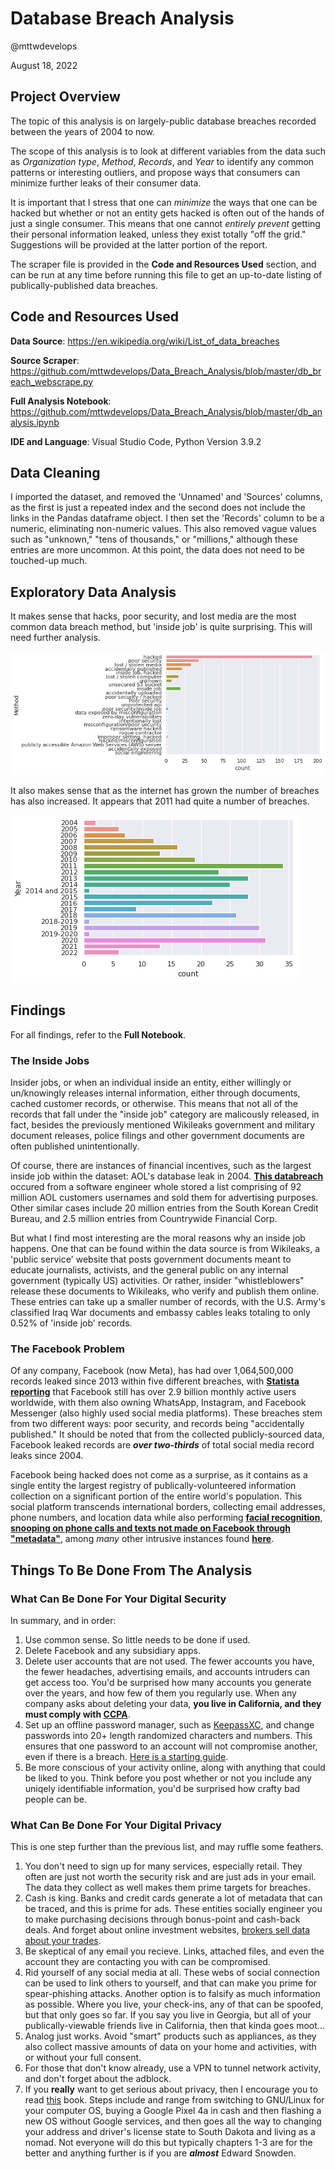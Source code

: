 # Database Breach Analysis

@mttwdevelops

August 18, 2022

## Project Overview

The topic of this analysis is on largely-public database breaches recorded between the years of 2004 to now. 

The scope of this analysis is to look at different variables from the data such as *Organization type*, *Method*, *Records*, and *Year* to identify any common patterns or interesting outliers, and propose ways that consumers can minimize further leaks of their consumer data.

It is important that I stress that one can *minimize* the ways that one can be hacked but whether or not an entity gets hacked is often out of the hands of just a single consumer. This means that one cannot *entirely prevent* getting their personal information leaked, unless they exist totally "off the grid." Suggestions will be provided at the latter portion of the report.

The scraper file is provided in the **Code and Resources Used** section, and can be run at any time before running this file to get an up-to-date listing of publically-published data breaches. 

## Code and Resources Used

**Data Source**: https://en.wikipedia.org/wiki/List_of_data_breaches

**Source Scraper**: https://github.com/mttwdevelops/Data_Breach_Analysis/blob/master/db_breach_webscrape.py

**Full Analysis Notebook**: https://github.com/mttwdevelops/Data_Breach_Analysis/blob/master/db_analysis.ipynb

**IDE and Language**: Visual Studio Code, Python Version 3.9.2

## Data Cleaning

I imported the dataset, and removed the 'Unnamed' and 'Sources' columns, as the first is just a repeated index and the second does not include the links in the Pandas dataframe object. I then set the 'Records' column to be a numeric, eliminating non-numeric values. This also removed vague values such as "unknown," "tens of thousands," or "millions," although these entries are more uncommon. At this point, the data does not need to be touched-up much.

## Exploratory Data Analysis

It makes sense that hacks, poor security, and lost media are the most common data breach method, but 'inside job' is quite surprising. This will need further analysis.

![Method](https://github.com/mttwdevelops/Data_Breach_Analysis/blob/master/method.png)

It also makes sense that as the internet has grown the number of breaches has also increased. It appears that 2011 had quite a number of breaches.

![Year](https://github.com/mttwdevelops/Data_Breach_Analysis/blob/master/year.png)

## Findings

For all findings, refer to the **Full Notebook**.

### The Inside Jobs

Insider jobs, or when an individual inside an entity, either willingly or un/knowingly releases internal information, either through documents, cached customer records, or otherwise. This means that not all of the records that fall under the "inside job" category are malicously released, in fact, besides the previously mentioned Wikileaks government and military document releases, police filings and other government documents are often published unintentionally.

Of course, there are instances of financial incentives, such as the largest inside job within the dataset: AOL's database leak in 2004. __[This databreach](https://money.cnn.com/2004/06/23/technology/aol_spam/)__ occured from a software engineer whole stored a list comprising of 92 million AOL customers usernames and sold them for advertising purposes. Other similar cases include 20 million entries from the South Korean Credit Bureau, and 2.5 million entries from Countrywide Financial Corp.

But what I find most interesting are the moral reasons why an inside job happens. One that can be found within the data source is from Wikileaks, a 'public service' website that posts government documents meant to educate journalists, activists, and the general public on any internal government (typically US) activities. Or rather, insider "whistleblowers" release these documents to Wikileaks, who verify and publish them online. These entries can take up a smaller number of records, with the U.S. Army's classified Iraq War documents and embassy cables leaks totaling to only 0.52% of 'inside job' records. 

### The Facebook Problem

Of any company, Facebook (now Meta), has had over 1,064,500,000 records leaked since 2013 within five different breaches, with __[Statista reporting](https://www.statista.com/statistics/272014/global-social-networks-ranked-by-number-of-users/)__ that Facebook still has over 2.9 billion monthly active users worldwide, with them also owning WhatsApp, Instagram, and Facebook Messenger (also highly used social media platforms). These breaches stem from two different ways: poor security, and records being "accidentally published." It should be noted that from the collected publicly-sourced data, Facebook leaked records are ***over two-thirds*** of total social media record leaks since 2004.

Facebook being hacked does not come as a surprise, as it contains as a single entity the largest registry of publically-volunteered information collection on a significant portion of the entire world's population. This social platform transcends international borders, collecting email addresses, phone numbers, and location data while also performing __[facial recognition](https://web.archive.org/web/20160605165148/http://www.theregister.co.uk/2015/11/10/facebook_scans_camera_for_your_friends/)__, __[snooping on phone calls and texts not made on Facebook through "metadata"](https://www.theguardian.com/technology/2018/mar/25/facebook-logs-texts-and-calls-users-find-as-they-delete-accounts-cambridge-analytica)__, among *many* other intrusive instances found __[here](https://stallman.org/facebook.html#privacy)__.

## Things To Be Done From The Analysis

### What Can Be Done For Your Digital Security

In summary, and in order:

1. Use common sense. So little needs to be done if used.
2. Delete Facebook and any subsidiary apps.
3. Delete user accounts that are not used. The fewer accounts you have, the fewer headaches, advertising emails, and accounts intruders can get access too. You'd be surprised how many accounts you generate over the years, and how few of them you regularly use. When any company asks about deleting your data, **you live in California, and they must comply with [CCPA](https://oag.ca.gov/privacy/ccpa)**.
4. Set up an offline password manager, such as [KeepassXC](https://keepassxc.org/), and change passwords into 20+ length randomized characters and numbers. This ensures that one password to an account will not compromise another, even if there is a breach. [Here is a starting guide](https://www.youtube.com/watch?v=Bpc3EEQ-GoA).
5. Be more conscious of your activity online, along with anything that could be liked to you. Think before you post whether or not you include any uniqely identifiable information, you'd be surprised how crafty bad people can be.

### What Can Be Done For Your Digital Privacy

This is one step further than the previous list, and may ruffle some feathers.

1. You don't need to sign up for many services, especially retail. They often are just not worth the security risk and are just ads in your email. The data they collect as well makes them prime targets for breaches.
2. Cash is king. Banks and credit cards generate a lot of metadata that can be traced, and this is prime for ads. These entities socially engineer you to make purchasing decisions through bonus-point and cash-back deals. And forget about online investment websites, [brokers sell data about your trades](https://dailycaller.com/2021/02/02/robinhood-hedge-funds-citadel-order-flows-gamestop-stock-market/).
3. Be skeptical of any email you recieve. Links, attached files, and even the account they are contacting you with can be compromised.
4. Rid yourself of any social media at all. These webs of social connection can be used to link others to yourself, and that can make you prime for spear-phishing attacks. Another option is to falsify as much information as possible. Where you live, your check-ins, any of that can be spoofed, but that only goes so far. If you say you live in Georgia, but all of your publically-viewable friends live in California, then that kinda goes moot...
5. Analog just works. Avoid "smart" products such as appliances, as they also collect massive amounts of data on your home and activities, with or without your full consent. 
6. For those that don't know already, use a VPN to tunnel network activity, and don't forget about the adblock.
7. If you **really** want to get serious about privacy, then I encourage you to read [this](https://inteltechniques.com/book7.html) book. Steps include and range from switching to GNU/Linux for your computer OS, buying a Google Pixel 4a in cash and then flashing a new OS without Google services, and then goes all the way to changing your address and driver's license state to South Dakota and living as a nomad. Not everyone will do this but typically chapters 1-3 are for the better and anything further is if you are ***almost*** Edward Snowden. 
